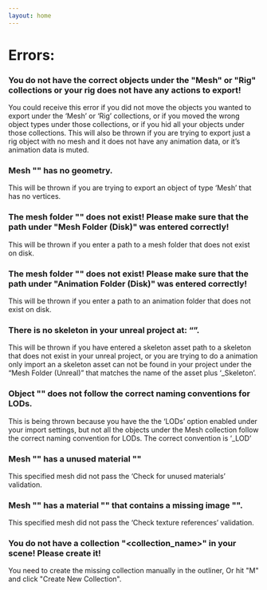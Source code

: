 ```yaml
---
layout: home
---
```


# Errors:

### **You do not have the correct objects under the "Mesh" or "Rig" collections or your rig does not have any actions to export!**

You could receive this error if you did not move the objects you wanted to export under the ‘Mesh’ or ‘Rig’ collections, or if you moved the wrong object types under those collections, or if you hid all your objects under those collections.  This will also be thrown if you are trying to export just a rig object with no mesh and it does not have any animation data, or it’s animation data is muted.


### **Mesh "<mesh name>" has no geometry.**

This will be thrown if you are trying to export an object of type ‘Mesh’ that has no vertices.


### **The mesh folder "<your path>" does not exist! Please make sure that the path under "Mesh Folder (Disk)" was entered correctly!**

This will be thrown if you enter a path to a mesh folder that does not exist on disk.


### **The mesh folder "<your path>" does not exist! Please make sure that the path under "Animation Folder (Disk)" was entered correctly!**

This will be thrown if you enter a path to an animation folder that does not exist on disk.


### **There is no skeleton in your unreal project at: “<your project path to the skeleton>”.**

This will be thrown if you have entered a skeleton asset path to a skeleton that does not exist in your unreal project, or you are trying to do a animation only import an a skeleton asset can not be found in your project under the “Mesh Folder (Unreal)” that matches the name of the asset plus ‘_Skeleton’.


### **Object "<mesh name>" does not follow the correct naming conventions for LODs.**

This is being thrown because you have the the ‘LODs’ option enabled under your import settings, but not all the objects under the Mesh collection follow the correct naming convention for LODs. The correct convention is ‘<asset name>_LOD<number>’


### **Mesh "<mesh name>" has a unused material "<material slot>"**

This specified mesh did not pass the ‘Check for unused materials’ validation.


### **Mesh "<mesh name>" has a material "<material name>" that contains a missing image "<image>".**

This specified mesh did not pass the ‘Check texture references’ validation.

### **You do not have a collection "<collection_name>" in your scene! Please create it!**

You need to create the missing collection manually in the outliner, Or hit "M" and click "Create New Collection".

